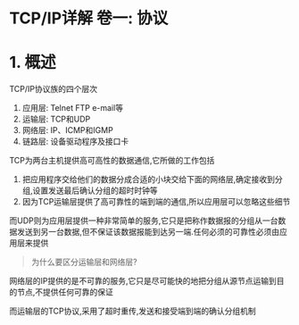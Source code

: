 # TCP/IP详解 卷一: 协议

# 1. 概述

TCP/IP协议族的四个层次

1. 应用层: Telnet FTP e-mail等
2. 运输层: TCP和UDP
3. 网络层: IP、ICMP和IGMP
4. 链路层: 设备驱动程序及接口卡

TCP为两台主机提供高可高性的数据通信,它所做的工作包括

1. 把应用程序交给他们的数据分成合适的小块交给下面的网络层,确定接收到分组,设置发送最后确认分组的超时时钟等
2. 因为TCP运输层提供了高可靠性的端到端的通信,所以应用层可以忽略这些细节

而UDP则为应用层提供一种非常简单的服务,它只是把称作数据报的分组从一台数据发送到另一台数据,但不保证该数据报能到达另一端.任何必须的可靠性必须由应用层来提供

> 为什么要区分运输层和网络层?

网络层的IP提供的是不可靠的服务,它只是尽可能快的地把分组从源节点运输到目的节点,不提供任何可靠的保证

而运输层的TCP协议,采用了超时重传,发送和接受端到端的确认分组机制


